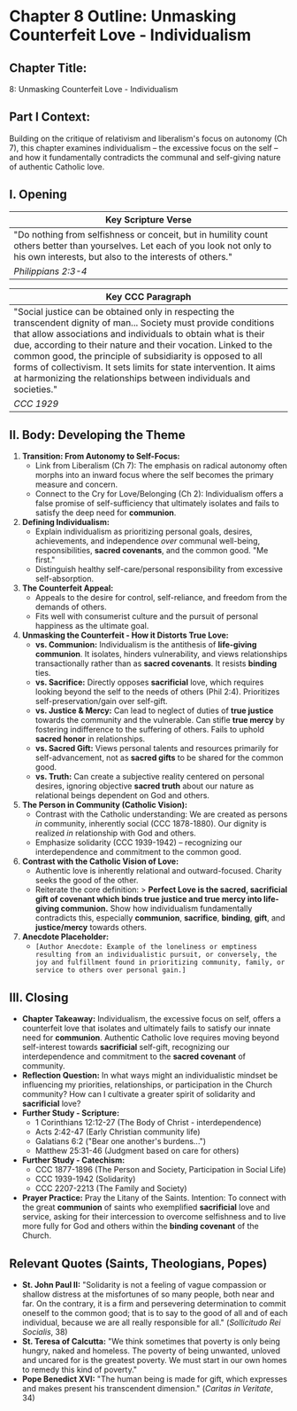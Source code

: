 # Chapter 8 Outline: Unmasking Counterfeit Love - Individualism

## Chapter Title:
8: Unmasking Counterfeit Love - Individualism

## Part I Context:
Building on the critique of relativism and liberalism's focus on autonomy (Ch 7), this chapter examines individualism – the excessive focus on the self – and how it fundamentally contradicts the communal and self-giving nature of authentic Catholic love.

## I. Opening

| Key Scripture Verse |
|---|
| "Do nothing from selfishness or conceit, but in humility count others better than yourselves. Let each of you look not only to his own interests, but also to the interests of others." |
| *Philippians 2:3-4* |

| Key CCC Paragraph |
|---|
| "Social justice can be obtained only in respecting the transcendent dignity of man... Society must provide conditions that allow associations and individuals to obtain what is their due, according to their nature and their vocation. Linked to the common good, the principle of subsidiarity is opposed to all forms of collectivism. It sets limits for state intervention. It aims at harmonizing the relationships between individuals and societies." |
| *CCC 1929* |

## II. Body: Developing the Theme

1.  **Transition: From Autonomy to Self-Focus:**
    *   Link from Liberalism (Ch 7): The emphasis on radical autonomy often morphs into an inward focus where the self becomes the primary measure and concern.
    *   Connect to the Cry for Love/Belonging (Ch 2): Individualism offers a false promise of self-sufficiency that ultimately isolates and fails to satisfy the deep need for **communion**.
2.  **Defining Individualism:**
    *   Explain individualism as prioritizing personal goals, desires, achievements, and independence *over* communal well-being, responsibilities, **sacred covenants**, and the common good. "Me first."
    *   Distinguish healthy self-care/personal responsibility from excessive self-absorption.
3.  **The Counterfeit Appeal:**
    *   Appeals to the desire for control, self-reliance, and freedom from the demands of others.
    *   Fits well with consumerist culture and the pursuit of personal happiness as the ultimate goal.
4.  **Unmasking the Counterfeit - How it Distorts True Love:**
    *   **vs. Communion:** Individualism is the antithesis of **life-giving communion**. It isolates, hinders vulnerability, and views relationships transactionally rather than as **sacred covenants**. It resists **binding** ties.
    *   **vs. Sacrifice:** Directly opposes **sacrificial** love, which requires looking beyond the self to the needs of others (Phil 2:4). Prioritizes self-preservation/gain over self-gift.
    *   **vs. Justice & Mercy:** Can lead to neglect of duties of **true justice** towards the community and the vulnerable. Can stifle **true mercy** by fostering indifference to the suffering of others. Fails to uphold **sacred honor** in relationships.
    *   **vs. Sacred Gift:** Views personal talents and resources primarily for self-advancement, not as **sacred gifts** to be shared for the common good.
    *   **vs. Truth:** Can create a subjective reality centered on personal desires, ignoring objective **sacred truth** about our nature as relational beings dependent on God and others.
5.  **The Person in Community (Catholic Vision):**
    *   Contrast with the Catholic understanding: We are created as persons *in* community, inherently social (CCC 1878-1880). Our dignity is realized *in* relationship with God and others.
    *   Emphasize solidarity (CCC 1939-1942) – recognizing our interdependence and commitment to the common good.
6.  **Contrast with the Catholic Vision of Love:**
    *   Authentic love is inherently relational and outward-focused. Charity seeks the good of the other.
    *   Reiterate the core definition: > **Perfect Love is the sacred, sacrificial gift of covenant which binds true justice and true mercy into life-giving communion.** Show how individualism fundamentally contradicts this, especially **communion**, **sacrifice**, **binding**, **gift**, and **justice/mercy** towards others.
7.  **Anecdote Placeholder:**
    *   `[Author Anecdote: Example of the loneliness or emptiness resulting from an individualistic pursuit, or conversely, the joy and fulfillment found in prioritizing community, family, or service to others over personal gain.]`

## III. Closing

*   **Chapter Takeaway:** Individualism, the excessive focus on self, offers a counterfeit love that isolates and ultimately fails to satisfy our innate need for **communion**. Authentic Catholic love requires moving beyond self-interest towards **sacrificial** self-gift, recognizing our interdependence and commitment to the **sacred covenant** of community.
*   **Reflection Question:** In what ways might an individualistic mindset be influencing my priorities, relationships, or participation in the Church community? How can I cultivate a greater spirit of solidarity and **sacrificial** love?
*   **Further Study - Scripture:**
    *   1 Corinthians 12:12-27 (The Body of Christ - interdependence)
    *   Acts 2:42-47 (Early Christian community life)
    *   Galatians 6:2 ("Bear one another's burdens...")
    *   Matthew 25:31-46 (Judgment based on care for others)
*   **Further Study - Catechism:**
    *   CCC 1877-1896 (The Person and Society, Participation in Social Life)
    *   CCC 1939-1942 (Solidarity)
    *   CCC 2207-2213 (The Family and Society)
*   **Prayer Practice:** Pray the Litany of the Saints. Intention: To connect with the great **communion** of saints who exemplified **sacrificial** love and service, asking for their intercession to overcome selfishness and to live more fully for God and others within the **binding covenant** of the Church.

## Relevant Quotes (Saints, Theologians, Popes)

*   **St. John Paul II:** "Solidarity is not a feeling of vague compassion or shallow distress at the misfortunes of so many people, both near and far. On the contrary, it is a firm and persevering determination to commit oneself to the common good; that is to say to the good of all and of each individual, because we are all really responsible for all." (*Sollicitudo Rei Socialis*, 38)
*   **St. Teresa of Calcutta:** "We think sometimes that poverty is only being hungry, naked and homeless. The poverty of being unwanted, unloved and uncared for is the greatest poverty. We must start in our own homes to remedy this kind of poverty."
*   **Pope Benedict XVI:** "The human being is made for gift, which expresses and makes present his transcendent dimension." (*Caritas in Veritate*, 34)
